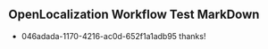 ## OpenLocalization Workflow Test MarkDown
* 046adada-1170-4216-ac0d-652f1a1adb95 thanks!

<!--HONumber=Aug16_HO1-->


